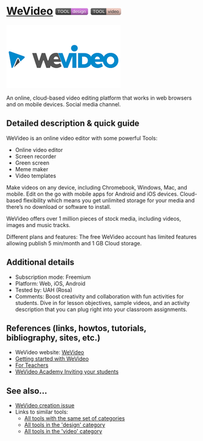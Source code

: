 # [WeVideo](https://www.wevideo.com/)  [<img src="images/design.png" align="bottom">](https://github.com/e-CLOSE/Toolbox/issues?q=label%3A01_TOOL+label%3Adesign) [<img src="images/video.png" align="bottom">](https://github.com/e-CLOSE/Toolbox/issues?q=label%3A01_TOOL+label%3Avideo)

![WeVideo logo](images/wevideo.png)

An online, cloud-based video editing platform that works in web browsers and on mobile devices. Social media channel.


## Detailed description & quick guide

WeVideo is an online video editor with some powerful Tools:
-	Online video editor
-	Screen recorder
-	Green screen
-	Meme maker
-	Video templates

Make videos on any device, including Chromebook, Windows, Mac, and mobile. Edit on the go with mobile apps for Android and iOS devices. Cloud-based flexibility which means you get unlimited storage for your media and there’s no download or software to install. 

WeVideo offers over 1 million pieces of stock media, including videos, images and music tracks.

Different plans and features: The free WeVideo account has limited features allowing publish 5 min/month and 1 GB Cloud storage.

## Additional details

- Subscription mode: Freemium
- Platform: Web, iOS, Android
- Tested by: UAH (Rosa)
- Comments: Boost creativity and collaboration with fun activities for students. Dive in for lesson objectives, sample videos, and an activity description that you can plug right into your classroom assignments.


## References (links, howtos, tutorials, bibliography, sites, etc.)

- WeVideo website: [WeVideo](https://www.wevideo.com/)
- [Getting started with WeVideo](https://www.wevideo.com/support/getting-started-with-wevideo)
- [For Teachers](https://www.wevideo.com/teachers)
- [WeVideo Academy Inviting your students](https://www.wevideo.com/academy?wchannelid=hgs1pprp1a&wmediaid=58znlru9iq)



## See also...

- [WeVideo creation issue](https://github.com/e-CLOSE/Toolbox/issues/98)
- Links to similar tools:
  - [All tools with the same set of categories](https://github.com/e-CLOSE/Toolbox/issues?q=label%3A01_TOOL+label%3Avideo)
  - [All tools in the 'design' category](https://github.com/e-CLOSE/Toolbox/issues?q=label%3A01_TOOL+label%3Adesign)
  - [All tools in the 'video' category](https://github.com/e-CLOSE/Toolbox/issues?q=label%3A01_TOOL+label%3Avideo)
